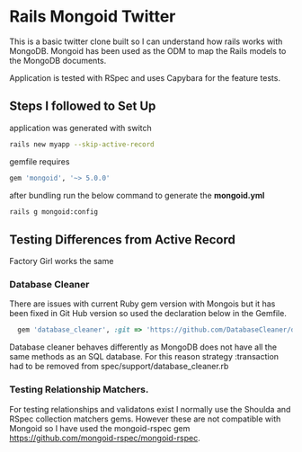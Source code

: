 # Rails Mongoid Twitter

This is a basic twitter clone built so I can understand how rails works with
MongoDB. Mongoid has been used as the ODM to map the Rails models to the MongoDB
documents.

Application is tested with RSpec and uses Capybara for the feature tests.

## Steps I followed to Set Up
application was generated with switch 

```sh
rails new myapp --skip-active-record
```
gemfile requires
```sh
gem 'mongoid', '~> 5.0.0'
```

after bundling run the below command to generate the **mongoid.yml**
```sh
rails g mongoid:config
```

## Testing Differences from Active Record

Factory Girl works the same


### Database Cleaner
There are issues with current Ruby gem version with Mongois but it has been fixed in Git Hub
version so used the declaration below in the Gemfile.
```ruby
  gem 'database_cleaner', :git => 'https://github.com/DatabaseCleaner/database_cleaner.git'
```
Database cleaner behaves differently as MongoDB does not have all the same
methods as an SQL database. For this reason strategy :transaction had to be
removed from spec/support/database_cleaner.rb

### Testing Relationship Matchers.
For testing relationships and validatons exist I normally use the Shoulda and RSpec collection matchers gems. However these are not compatible with Mongoid so I have used the mongoid-rspec gem https://github.com/mongoid-rspec/mongoid-rspec.

